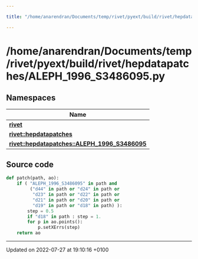 ```yaml
---

title: "/home/anarendran/Documents/temp/rivet/pyext/build/rivet/hepdatapatches/ALEPH_1996_S3486095.py"

---
```


# /home/anarendran/Documents/temp/rivet/pyext/build/rivet/hepdatapatches/ALEPH_1996_S3486095.py



## Namespaces

| Name           |
| -------------- |
| **[rivet](http://example.org/namespaces/namespacerivet/)**  |
| **[rivet::hepdatapatches](http://example.org/namespaces/namespacerivet_1_1hepdatapatches/)**  |
| **[rivet::hepdatapatches::ALEPH_1996_S3486095](http://example.org/namespaces/namespacerivet_1_1hepdatapatches_1_1aleph__1996__s3486095/)**  |




## Source code

```python
def patch(path, ao):
    if ( "ALEPH_1996_S3486095" in path and
         ("d44" in path or "d24" in path or
          "d23" in path or "d22" in path or
          "d21" in path or "d20" in path or
          "d19" in path or "d18" in path) ):
        step = 0.5
        if "d18" in path : step = 1.
        for p in ao.points():
            p.setXErrs(step)
    return ao
```


-------------------------------

Updated on 2022-07-27 at 19:10:16 +0100
